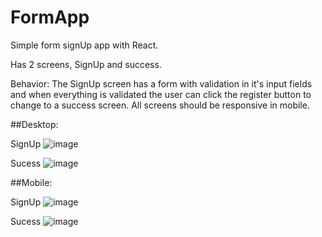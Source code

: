 # FormApp
Simple form signUp app with React.

Has 2 screens, SignUp and success. 

Behavior: The SignUp screen has a form with validation in it's input fields and when everything is validated the user can click the register button to change to a success screen. All screens should be responsive in mobile.

##Desktop:

SignUp
![image](https://user-images.githubusercontent.com/65858913/171078875-b5027f79-0ec6-443c-b734-7c6c0a7824aa.png)

Sucess
![image](https://user-images.githubusercontent.com/65858913/171078710-41b303ee-e513-4559-a56a-6d68837ffc32.png)



##Mobile: 

SignUp
![image](https://user-images.githubusercontent.com/65858913/171078803-5bdc76f9-6d34-4fb9-8827-5ae7e8840ca9.png)

Sucess
![image](https://user-images.githubusercontent.com/65858913/171078848-424f0ae7-cc2a-4bcb-9405-924cb157ecd5.png)
